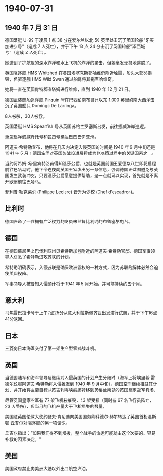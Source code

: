 # 1940-07-31

## 1940 年 7 月 31 日

德国潜艇 U-99 于凌晨 1 点 38 分在爱尔兰以北 50
英里处击沉了英国轮船"牙买加进步号"（造成 7 人死亡），并于下午 13 点 24
分击沉了英国轮船"泽西城号"（造成 2 人死亡）。

她遭到了护航舰的深水炸弹和水上飞机的炸弹的袭击，但她毫发无损地逃脱了。

英国驱逐舰 HMS Whitshed
在英国埃塞克斯郡哈维奇附近触雷，船头大部分损毁，但驱逐舰 HMS Wild Swan
通过船尾将其拖至哈维奇。

她将一直在英国肯特郡查塔姆进行维修，直到 1940 年 12 月 21 日。

德国武装商船巡洋舰 Pinguin 号在巴西伯南布哥州以东 1,000
英里的南大西洋击沉了英国船只 Domingo De Larringa。

8人被杀，30人被俘。

英国潜艇 HMS Spearfish 号从英国苏格兰罗塞斯出发，前往挪威海岸巡逻。

重型巡洋舰威奇托号和昆西号抵达巴西巴伊亚州。

阿道夫·希特勒宣布，他将在几天内决定入侵英国的时间是 1940 年 9 月中旬还是
1941 年 5 月；德国空军对英国的战役进展将成为他决策过程中的关键因素之一。

当约阿希姆·冯·里宾特洛甫得知温莎公爵，也就是英国前国王爱德华八世即将启程前往巴哈马时，他下令连夜向英国王室发出另一条信息，强调德国正试图避免与英国发生武装冲突，只要温莎公爵愿意提供帮助，这一点就可以实现，首先就是不离开欧洲前往巴哈马。

菲利普·勒克莱尔 (Philippe Leclerc) 晋升为少校 (Chef d\'escadron)。

## 比利时

德国任命了一位拥有广泛权力的专员来监督比利时的布鲁塞尔电台。

## 德国

在德国慕尼黑上巴伐利亚州贝希特斯加登附近的阿道夫·希特勒官邸，德国军事领导人获悉了希特勒进攻苏联的计划。

希特勒明确表示，入侵苏联是确保欧洲霸权的一种方式，因为苏联的解体必然会迫使英国投降。

军事领导人被告知入侵预计将于 1941 年 5 月开始，并可能持续约五个月。

## 意大利

马焦雷巴拉卡号于上午7点25分从意大利拉斯佩齐亚出发进行试航，并于下午16点41分返回。

## 日本

三菱向日本海军交付了第一架生产型零式战斗机。

## 英国

当德国陆军和海军领导层继续对入侵英国的计划产生分歧时（海军上将埃里希·雷德尔说服阿道夫·希特勒将入侵推迟到
1940 年 9
月中旬），德国空军继续推进其计划，并开始将主要目标从英吉利海峡航运转移到英格兰南部的英国皇家空军机场。

尽管英国皇家空军有 77 架飞机被摧毁，43 架受损（同时有 67
名飞行员阵亡，23 人受伤），但当月的飞机产量大于飞机损失的数量。

美国驻英国伦敦大使约瑟夫·肯尼迪向美国国务卿科德尔·赫尔转达了英国首相温斯顿·丘吉尔对驱逐舰的另一项请求。

丘吉尔指出："如果我们得不到增援，整个战争的命运可能就由这个次要的、容易补救的因素决定。"

## 美国

美国政府禁止向美洲大陆以外出口航空汽油。



